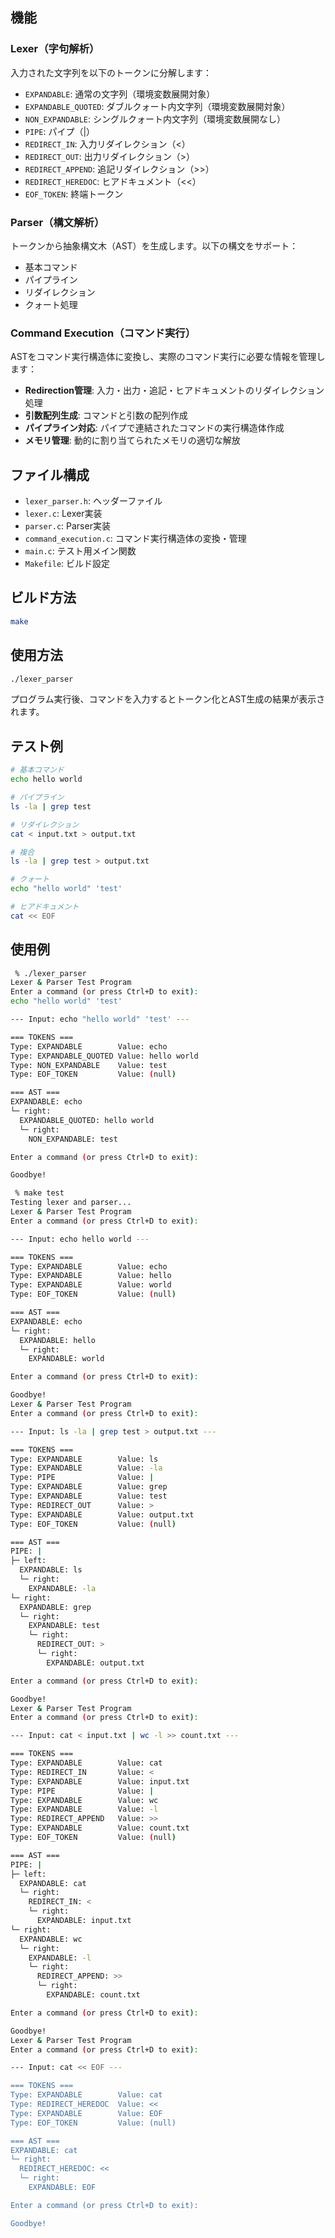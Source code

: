 ## 機能

### Lexer（字句解析）
入力された文字列を以下のトークンに分解します：
- `EXPANDABLE`: 通常の文字列（環境変数展開対象）
- `EXPANDABLE_QUOTED`: ダブルクォート内文字列（環境変数展開対象）
- `NON_EXPANDABLE`: シングルクォート内文字列（環境変数展開なし）
- `PIPE`: パイプ（|）
- `REDIRECT_IN`: 入力リダイレクション（<）
- `REDIRECT_OUT`: 出力リダイレクション（>）
- `REDIRECT_APPEND`: 追記リダイレクション（>>）
- `REDIRECT_HEREDOC`: ヒアドキュメント（<<）
- `EOF_TOKEN`: 終端トークン

### Parser（構文解析）
トークンから抽象構文木（AST）を生成します。以下の構文をサポート：
- 基本コマンド
- パイプライン
- リダイレクション
- クォート処理

### Command Execution（コマンド実行）
ASTをコマンド実行構造体に変換し、実際のコマンド実行に必要な情報を管理します：
- **Redirection管理**: 入力・出力・追記・ヒアドキュメントのリダイレクション処理
- **引数配列生成**: コマンドと引数の配列作成
- **パイプライン対応**: パイプで連結されたコマンドの実行構造体作成
- **メモリ管理**: 動的に割り当てられたメモリの適切な解放

## ファイル構成

- `lexer_parser.h`: ヘッダーファイル
- `lexer.c`: Lexer実装
- `parser.c`: Parser実装
- `command_execution.c`: コマンド実行構造体の変換・管理
- `main.c`: テスト用メイン関数
- `Makefile`: ビルド設定

## ビルド方法

```bash
make
```

## 使用方法

```bash
./lexer_parser
```

プログラム実行後、コマンドを入力するとトークン化とAST生成の結果が表示されます。

## テスト例

```bash
# 基本コマンド
echo hello world

# パイプライン
ls -la | grep test

# リダイレクション
cat < input.txt > output.txt

# 複合
ls -la | grep test > output.txt

# クォート
echo "hello world" 'test'

# ヒアドキュメント
cat << EOF
```

## 使用例

```bash
 % ./lexer_parser 
Lexer & Parser Test Program
Enter a command (or press Ctrl+D to exit):
echo "hello world" 'test'

--- Input: echo "hello world" 'test' ---

=== TOKENS ===
Type: EXPANDABLE        Value: echo
Type: EXPANDABLE_QUOTED Value: hello world
Type: NON_EXPANDABLE    Value: test
Type: EOF_TOKEN         Value: (null)

=== AST ===
EXPANDABLE: echo
└─ right:
  EXPANDABLE_QUOTED: hello world
  └─ right:
    NON_EXPANDABLE: test

Enter a command (or press Ctrl+D to exit):

Goodbye!
```

```bash
 % make test
Testing lexer and parser...
Lexer & Parser Test Program
Enter a command (or press Ctrl+D to exit):

--- Input: echo hello world ---

=== TOKENS ===
Type: EXPANDABLE        Value: echo
Type: EXPANDABLE        Value: hello
Type: EXPANDABLE        Value: world
Type: EOF_TOKEN         Value: (null)

=== AST ===
EXPANDABLE: echo
└─ right:
  EXPANDABLE: hello
  └─ right:
    EXPANDABLE: world

Enter a command (or press Ctrl+D to exit):

Goodbye!
Lexer & Parser Test Program
Enter a command (or press Ctrl+D to exit):

--- Input: ls -la | grep test > output.txt ---

=== TOKENS ===
Type: EXPANDABLE        Value: ls
Type: EXPANDABLE        Value: -la
Type: PIPE              Value: |
Type: EXPANDABLE        Value: grep
Type: EXPANDABLE        Value: test
Type: REDIRECT_OUT      Value: >
Type: EXPANDABLE        Value: output.txt
Type: EOF_TOKEN         Value: (null)

=== AST ===
PIPE: |
├─ left:
  EXPANDABLE: ls
  └─ right:
    EXPANDABLE: -la
└─ right:
  EXPANDABLE: grep
  └─ right:
    EXPANDABLE: test
    └─ right:
      REDIRECT_OUT: >
      └─ right:
        EXPANDABLE: output.txt

Enter a command (or press Ctrl+D to exit):

Goodbye!
Lexer & Parser Test Program
Enter a command (or press Ctrl+D to exit):

--- Input: cat < input.txt | wc -l >> count.txt ---

=== TOKENS ===
Type: EXPANDABLE        Value: cat
Type: REDIRECT_IN       Value: <
Type: EXPANDABLE        Value: input.txt
Type: PIPE              Value: |
Type: EXPANDABLE        Value: wc
Type: EXPANDABLE        Value: -l
Type: REDIRECT_APPEND   Value: >>
Type: EXPANDABLE        Value: count.txt
Type: EOF_TOKEN         Value: (null)

=== AST ===
PIPE: |
├─ left:
  EXPANDABLE: cat
  └─ right:
    REDIRECT_IN: <
    └─ right:
      EXPANDABLE: input.txt
└─ right:
  EXPANDABLE: wc
  └─ right:
    EXPANDABLE: -l
    └─ right:
      REDIRECT_APPEND: >>
      └─ right:
        EXPANDABLE: count.txt

Enter a command (or press Ctrl+D to exit):

Goodbye!
Lexer & Parser Test Program
Enter a command (or press Ctrl+D to exit):

--- Input: cat << EOF ---

=== TOKENS ===
Type: EXPANDABLE        Value: cat
Type: REDIRECT_HEREDOC  Value: <<
Type: EXPANDABLE        Value: EOF
Type: EOF_TOKEN         Value: (null)

=== AST ===
EXPANDABLE: cat
└─ right:
  REDIRECT_HEREDOC: <<
  └─ right:
    EXPANDABLE: EOF

Enter a command (or press Ctrl+D to exit):

Goodbye!
```
